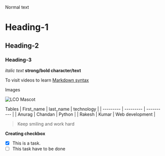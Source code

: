 Normal text
# Heading-1
## Heading-2
### Heading-3

_italic text_
**strong/bold character/text**

To visit videos to learn [Markdown syntax](https://www.youtube.com/watch?v=bpdvNwvEeSE)

Images

![LCO Mascot](https://learncodeonline.in/mascot.png)

Tables
| First_name | last_name | technology |
| --------- | --------- | ---------- |
| Anurag | Chandan | Python |
| Rakesh | Kumar | Web development |


> Keep smiling and work hard

**Creating checkbox**
- [X] This is a task.
- [ ] This task have to be done